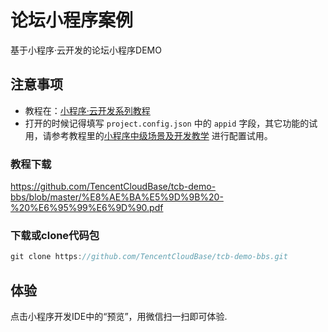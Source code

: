 # 论坛小程序案例

基于小程序·云开发的论坛小程序DEMO

## 注意事项
- 教程在：[小程序·云开发系列教程](https://github.com/TencentCloudBase/mp-book)
- 打开的时候记得填写 `project.config.json` 中的 `appid` 字段，其它功能的试用，请参考教程里的[小程序中级场景及开发教学](https://github.com/TencentCloudBase/mp-book/blob/master/medium-tutorial/%E5%B0%8F%E7%A8%8B%E5%BA%8F%E4%B8%AD%E7%BA%A7%E5%9C%BA%E6%99%AF%E5%8F%8A%E5%BC%80%E5%8F%91%E6%95%99%E5%AD%A6.md) 进行配置试用。

### 教程下载
https://github.com/TencentCloudBase/tcb-demo-bbs/blob/master/%E8%AE%BA%E5%9D%9B%20-%20%E6%95%99%E6%9D%90.pdf
### 下载或clone代码包
```javascript
git clone https://github.com/TencentCloudBase/tcb-demo-bbs.git
```

## 体验
点击小程序开发IDE中的“预览”，用微信扫一扫即可体验.
